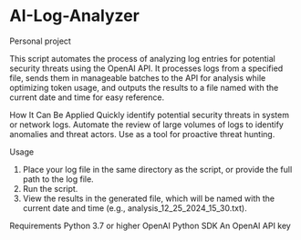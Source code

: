 # AI-Log-Analyzer
Personal project

This script automates the process of analyzing log entries for potential security threats using the OpenAI API. It processes logs from a specified file, sends them in manageable batches to the API for analysis while optimizing token usage, and outputs the results to a file named with the current date and time for easy reference.

How It Can Be Applied
Quickly identify potential security threats in system or network logs.
Automate the review of large volumes of logs to identify anomalies and threat actors.
Use as a tool for proactive threat hunting.

Usage
1. Place your log file in the same directory as the script, or provide the full path to the log file.
2. Run the script.
3. View the results in the generated file, which will be named with the current date and time (e.g., analysis_12_25_2024_15_30.txt).

Requirements
Python 3.7 or higher
OpenAI Python SDK
An OpenAI API key
